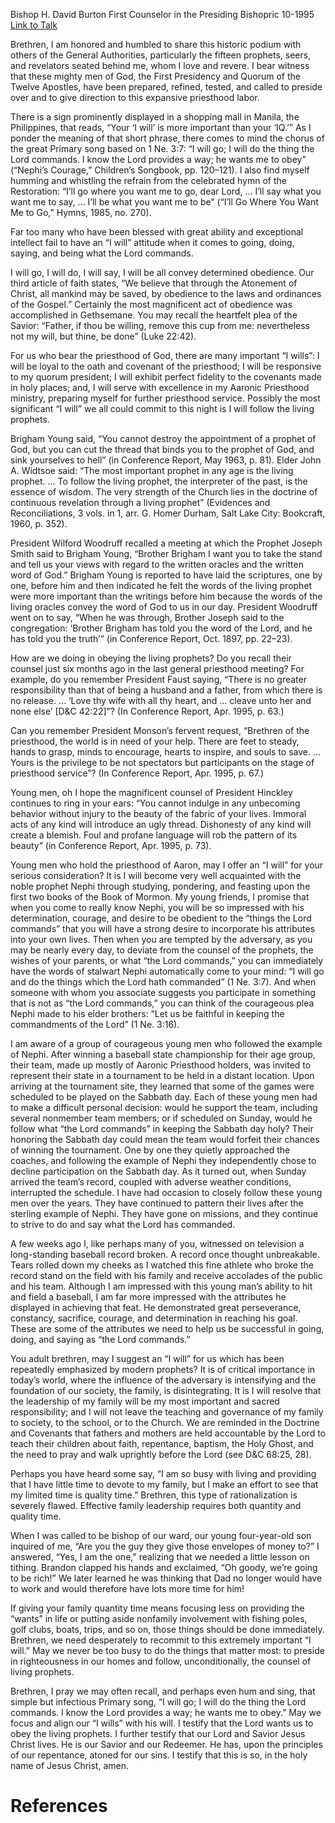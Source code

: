 Bishop H. David Burton
First Counselor in the Presiding Bishopric
10-1995
[Link to Talk](https://www.churchofjesuschrist.org/study/general-conference/1995/10/i-will-go?lang=eng)

Brethren, I am honored and humbled to share this historic podium with others of the General Authorities, particularly the fifteen prophets, seers, and revelators seated behind me, whom I love and revere. I bear witness that these mighty men of God, the First Presidency and Quorum of the Twelve Apostles, have been prepared, refined, tested, and called to preside over and to give direction to this expansive priesthood labor.

There is a sign prominently displayed in a shopping mall in Manila, the Philippines, that reads, “Your ‘I will’ is more important than your ‘IQ.’” As I ponder the meaning of that short phrase, there comes to mind the chorus of the great Primary song based on 1 Ne. 3:7: “I will go; I will do the thing the Lord commands. I know the Lord provides a way; he wants me to obey” (“Nephi’s Courage,” Children’s Songbook, pp. 120–121). I also find myself humming and whistling the refrain from the celebrated hymn of the Restoration: “I’ll go where you want me to go, dear Lord, … I’ll say what you want me to say, … I’ll be what you want me to be” (“I’ll Go Where You Want Me to Go,” Hymns, 1985, no. 270).

Far too many who have been blessed with great ability and exceptional intellect fail to have an “I will” attitude when it comes to going, doing, saying, and being what the Lord commands.

I will go, I will do, I will say, I will be all convey determined obedience. Our third article of faith states, “We believe that through the Atonement of Christ, all mankind may be saved, by obedience to the laws and ordinances of the Gospel.” Certainly the most magnificent act of obedience was accomplished in Gethsemane. You may recall the heartfelt plea of the Savior: “Father, if thou be willing, remove this cup from me: nevertheless not my will, but thine, be done” (Luke 22:42).

For us who bear the priesthood of God, there are many important “I wills”: I will be loyal to the oath and covenant of the priesthood; I will be responsive to my quorum president; I will exhibit perfect fidelity to the covenants made in holy places; and, I will serve with excellence in my Aaronic Priesthood ministry, preparing myself for further priesthood service. Possibly the most significant “I will” we all could commit to this night is I will follow the living prophets.

Brigham Young said, “You cannot destroy the appointment of a prophet of God, but you can cut the thread that binds you to the prophet of God, and sink yourselves to hell” (in Conference Report, May 1963, p. 81). Elder John A. Widtsoe said: “The most important prophet in any age is the living prophet. … To follow the living prophet, the interpreter of the past, is the essence of wisdom. The very strength of the Church lies in the doctrine of continuous revelation through a living prophet” (Evidences and Reconciliations, 3 vols. in 1, arr. G. Homer Durham, Salt Lake City: Bookcraft, 1960, p. 352).

President Wilford Woodruff recalled a meeting at which the Prophet Joseph Smith said to Brigham Young, “Brother Brigham I want you to take the stand and tell us your views with regard to the written oracles and the written word of God.” Brigham Young is reported to have laid the scriptures, one by one, before him and then indicated he felt the words of the living prophet were more important than the writings before him because the words of the living oracles convey the word of God to us in our day. President Woodruff went on to say, “When he was through, Brother Joseph said to the congregation: ‘Brother Brigham has told you the word of the Lord, and he has told you the truth’” (in Conference Report, Oct. 1897, pp. 22–23).

How are we doing in obeying the living prophets? Do you recall their counsel just six months ago in the last general priesthood meeting? For example, do you remember President Faust saying, “There is no greater responsibility than that of being a husband and a father, from which there is no release. … ‘Love thy wife with all thy heart, and … cleave unto her and none else’ [D&C 42:22]”? (In Conference Report, Apr. 1995, p. 63.)

Can you remember President Monson’s fervent request, “Brethren of the priesthood, the world is in need of your help. There are feet to steady, hands to grasp, minds to encourage, hearts to inspire, and souls to save. … Yours is the privilege to be not spectators but participants on the stage of priesthood service”? (In Conference Report, Apr. 1995, p. 67.)

Young men, oh I hope the magnificent counsel of President Hinckley continues to ring in your ears: “You cannot indulge in any unbecoming behavior without injury to the beauty of the fabric of your lives. Immoral acts of any kind will introduce an ugly thread. Dishonesty of any kind will create a blemish. Foul and profane language will rob the pattern of its beauty” (in Conference Report, Apr. 1995, p. 73).

Young men who hold the priesthood of Aaron, may I offer an “I will” for your serious consideration? It is I will become very well acquainted with the noble prophet Nephi through studying, pondering, and feasting upon the first two books of the Book of Mormon. My young friends, I promise that when you come to really know Nephi, you will be so impressed with his determination, courage, and desire to be obedient to the “things the Lord commands” that you will have a strong desire to incorporate his attributes into your own lives. Then when you are tempted by the adversary, as you may be nearly every day, to deviate from the counsel of the prophets, the wishes of your parents, or what “the Lord commands,” you can immediately have the words of stalwart Nephi automatically come to your mind: “I will go and do the things which the Lord hath commanded” (1 Ne. 3:7). And when someone with whom you associate suggests you participate in something that is not as “the Lord commands,” you can think of the courageous plea Nephi made to his elder brothers: “Let us be faithful in keeping the commandments of the Lord” (1 Ne. 3:16).

I am aware of a group of courageous young men who followed the example of Nephi. After winning a baseball state championship for their age group, their team, made up mostly of Aaronic Priesthood holders, was invited to represent their state in a tournament to be held in a distant location. Upon arriving at the tournament site, they learned that some of the games were scheduled to be played on the Sabbath day. Each of these young men had to make a difficult personal decision: would he support the team, including several nonmember team members; or if scheduled on Sunday, would he follow what “the Lord commands” in keeping the Sabbath day holy? Their honoring the Sabbath day could mean the team would forfeit their chances of winning the tournament. One by one they quietly approached the coaches, and following the example of Nephi they independently chose to decline participation on the Sabbath day. As it turned out, when Sunday arrived the team’s record, coupled with adverse weather conditions, interrupted the schedule. I have had occasion to closely follow these young men over the years. They have continued to pattern their lives after the sterling example of Nephi. They have gone on missions, and they continue to strive to do and say what the Lord has commanded.

A few weeks ago I, like perhaps many of you, witnessed on television a long-standing baseball record broken. A record once thought unbreakable. Tears rolled down my cheeks as I watched this fine athlete who broke the record stand on the field with his family and receive accolades of the public and his team. Although I am impressed with this young man’s ability to hit and field a baseball, I am far more impressed with the attributes he displayed in achieving that feat. He demonstrated great perseverance, constancy, sacrifice, courage, and determination in reaching his goal. These are some of the attributes we need to help us be successful in going, doing, and saying as “the Lord commands.”

You adult brethren, may I suggest an “I will” for us which has been repeatedly emphasized by modern prophets? It is of critical importance in today’s world, where the influence of the adversary is intensifying and the foundation of our society, the family, is disintegrating. It is I will resolve that the leadership of my family will be my most important and sacred responsibility; and I will not leave the teaching and governance of my family to society, to the school, or to the Church. We are reminded in the Doctrine and Covenants that fathers and mothers are held accountable by the Lord to teach their children about faith, repentance, baptism, the Holy Ghost, and the need to pray and walk uprightly before the Lord (see D&C 68:25, 28).

Perhaps you have heard some say, “I am so busy with living and providing that I have little time to devote to my family, but I make an effort to see that my limited time is quality time.” Brethren, this type of rationalization is severely flawed. Effective family leadership requires both quantity and quality time.

When I was called to be bishop of our ward, our young four-year-old son inquired of me, “Are you the guy they give those envelopes of money to?” I answered, “Yes, I am the one,” realizing that we needed a little lesson on tithing. Brandon clapped his hands and exclaimed, “Oh goody, we’re going to be rich!” We later learned he was thinking that Dad no longer would have to work and would therefore have lots more time for him!

If giving your family quantity time means focusing less on providing the “wants” in life or putting aside nonfamily involvement with fishing poles, golf clubs, boats, trips, and so on, those things should be done immediately. Brethren, we need desperately to recommit to this extremely important “I will.” May we never be too busy to do the things that matter most: to preside in righteousness in our homes and follow, unconditionally, the counsel of living prophets.

Brethren, I pray we may often recall, and perhaps even hum and sing, that simple but infectious Primary song, “I will go; I will do the thing the Lord commands. I know the Lord provides a way; he wants me to obey.” May we focus and align our “I wills” with his will. I testify that the Lord wants us to obey the living prophets. I further testify that our Lord and Savior Jesus Christ lives. He is our Savior and our Redeemer. He has, upon the principles of our repentance, atoned for our sins. I testify that this is so, in the holy name of Jesus Christ, amen.

# References
